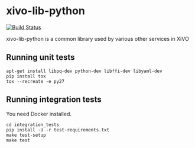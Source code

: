xivo-lib-python
=========
[![Build Status](https://travis-ci.org/xivo-pbx/xivo-lib-python.png?branch=master)](https://travis-ci.org/xivo-pbx/xivo-lib-python)

xivo-lib-python is a common library used by various other services in XiVO


Running unit tests
------------------

```
apt-get install libpq-dev python-dev libffi-dev libyaml-dev
pip install tox
tox --recreate -e py27
```


Running integration tests
-------------------------

You need Docker installed.

```
cd integration_tests
pip install -U -r test-requirements.txt
make test-setup
make test
```
